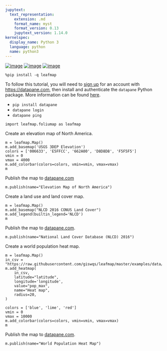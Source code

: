 ```yaml
---
jupytext:
  text_representation:
    extension: .md
    format_name: myst
    format_version: 0.13
    jupytext_version: 1.14.0
kernelspec:
  display_name: Python 3
  language: python
  name: python3
---
```


[![image](https://jupyterlite.rtfd.io/en/latest/_static/badge.svg)](https://demo.leafmap.org/lab/index.html?path=notebooks/28_publish_map.ipynb)
[![image](https://colab.research.google.com/assets/colab-badge.svg)](https://githubtocolab.com/giswqs/leafmap/blob/master/examples/notebooks/28_publish_map.ipynb)
[![image](https://mybinder.org/badge_logo.svg)](https://gishub.org/leafmap-binder)


```{code-cell} ipython3
%pip install -q leafmap
```

To follow this tutorial, you will need to [sign up](https://datapane.com/accounts/signup/) for an account with <https://datapane.com>, then install and authenticate the `datapane` Python package. More information can be found [here](https://docs.datapane.com/tutorials/tut-getting-started). 

- `pip install datapane`
- `datapane login`
- `datapane ping`

```{code-cell} ipython3
import leafmap.foliumap as leafmap
```

Create an elevation map of North America.

```{code-cell} ipython3
m = leafmap.Map()
m.add_basemap('USGS 3DEP Elevation')
colors = ['006633', 'E5FFCC', '662A00', 'D8D8D8', 'F5F5F5']
vmin = 0
vmax = 4000
m.add_colorbar(colors=colors, vmin=vmin, vmax=vmax)
m
```

Publish the map to [datapane.com](https://datapane.com)

```{code-cell} ipython3
m.publish(name="Elevation Map of North America")
```

Create a land use and land cover map.

```{code-cell} ipython3
m = leafmap.Map()
m.add_basemap("NLCD 2016 CONUS Land Cover")
m.add_legend(builtin_legend='NLCD')
m
```

Publish the map to [datapane.com](https://datapane.com).

```{code-cell} ipython3
m.publish(name="National Land Cover Database (NLCD) 2016")
```

Create a world population heat map.

```{code-cell} ipython3
m = leafmap.Map()
in_csv = "https://raw.githubusercontent.com/giswqs/leafmap/master/examples/data/world_cities.csv"
m.add_heatmap(
    in_csv,
    latitude="latitude",
    longitude='longitude',
    value="pop_max",
    name="Heat map",
    radius=20,
)
```

```{code-cell} ipython3
colors = ['blue', 'lime', 'red']
vmin = 0
vmax = 10000
m.add_colorbar(colors=colors, vmin=vmin, vmax=vmax)
m
```

Publish the map to [datapane.com](https://datapane.com).

```{code-cell} ipython3
m.publish(name="World Population Heat Map")
```
